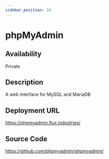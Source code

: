 ```yaml
---
sidebar_position: 16
---
```


# phpMyAdmin

## Availability
Private

## Description
A web interface for MySQL and MariaDB

## Deployment URL
https://phpmyadmin.flux.industries/

## Source Code
https://github.com/phpmyadmin/phpmyadmin/